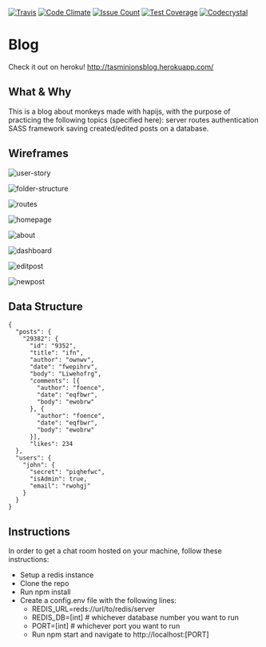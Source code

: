 [![Travis](https://img.shields.io/travis/tasminions/blog.svg)](https://travis-ci.org/tasminions/blog.svg?branch=master)
[![Code Climate](https://codeclimate.com/github/tasminions/blog/badges/gpa.svg)](https://codeclimate.com/github/tasminions/blog)
[![Issue Count](https://codeclimate.com/github/tasminions/blog/badges/issue_count.svg)](https://codeclimate.com/github/tasminions/blog)
[![Test Coverage](https://codeclimate.com/github/tasminions/blog/badges/coverage.svg)](https://codeclimate.com/github/tasminions/blog/coverage)
[![Codecrystal](https://img.shields.io/badge/code-crystal-5CB3FF.svg)](http://codecrystal.herokuapp.com/crystalise/tasminions/blog/master)
# Blog

Check it out on heroku! http://tasminionsblog.herokuapp.com/

## What & Why
This is a blog about monkeys made with hapijs, with the purpose of practicing the following topics (specified here):
server routes
authentication
SASS framework
saving created/edited posts on a database.

## Wireframes

![user-story](public/img/user-story.jpg)

![folder-structure](public/img/folder-structure.jpg)

![routes](public/img/routes.jpg)

![homepage](public/img/homepage.jpg)

![about](public/img/about.jpg)

![dashboard](public/img/dashboard.jpg)

![editpost](public/img/editpost.jpg)

![newpost](public/img/newpost.jpg)

## Data Structure
```
{
  "posts": {
    "29382": {
      "id": "9352",
      "title": "ifn",
      "author": "ownwv",
      "date": "fwepihrv",
      "body": "Liwehofrg",
      "comments": [{
        "author": "foence",
        "date": "eqfbwr",
        "body": "ewobrw"
      }, {
        "author": "foence",
        "date": "eqfbwr",
        "body": "ewobrw"
      }],
      "likes": 234
  },
  "users": {
    "john": {
      "secret": "piqhefwc",
      "isAdmin": true,
      "email": "rwohgj"
    }
  }
}
```
## Instructions

In order to get a chat room hosted on your machine, follow these instructions:

+ Setup a redis instance
+ Clone the repo
+ Run npm install
+ Create a config.env file with the following lines:  
  + REDIS_URL=reds://url/to/redis/server
  + REDIS_DB=[int] # whichever database number you want to run
  + PORT=[int] # whichever port you want to run
  + Run npm start and navigate to http://localhost:[PORT]
